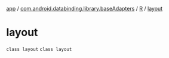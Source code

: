 [app](../../../index.md) / [com.android.databinding.library.baseAdapters](../../index.md) / [R](../index.md) / [layout](./index.md)

# layout

`class layout`
`class layout`